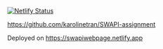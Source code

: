 [![Netlify Status](https://api.netlify.com/api/v1/badges/25ad6148-affe-41dd-83a8-b6af0241db94/deploy-status)](https://app.netlify.com/sites/swapiwebpage/deploys)

https://github.com/karolinetran/SWAPI-assignment

Deployed on https://swapiwebpage.netlify.app
